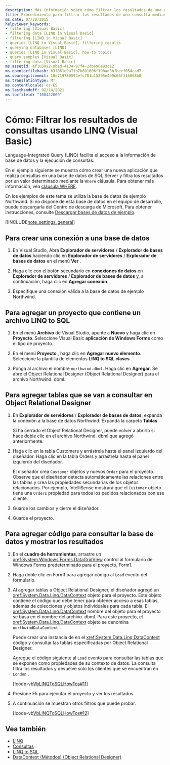 ```yaml
---
description: Más información sobre cómo filtrar los resultados de una consulta mediante LINQ (Visual Basic)
title: Procedimiento para filtrar los resultados de una consulta mediante LINQ
ms.date: 07/20/2015
helpviewer_keywords:
- filtering [Visual Basic]
- filtering data [LINQ in Visual Basic]
- filtering [LINQ in Visual Basic]
- queries [LINQ in Visual Basic], filtering results
- querying databases [LINQ]
- queries [LINQ in Visual Basic], how-to topics
- query samples [Visual Basic]
- filtering data [Visual Basic]
ms.assetid: ef103092-9bed-4134-97f4-2db696e83c12
ms.openlocfilehash: b3f861d9a7fb7b601606f190ad3bfbeef054cad7
ms.sourcegitcommit: 10e719780594efc781b15295e499c66f316068b8
ms.translationtype: MT
ms.contentlocale: es-ES
ms.lasthandoff: 02/14/2021
ms.locfileid: "100422809"
---
```

# <a name="how-to-filter-query-results-by-using-linq-visual-basic"></a>Cómo: Filtrar los resultados de consultas usando LINQ (Visual Basic)

Language-Integrated Query (LINQ) facilita el acceso a la información de base de datos y la ejecución de consultas.

En el ejemplo siguiente se muestra cómo crear una nueva aplicación que realiza consultas en una base de datos de SQL Server y filtra los resultados por un valor determinado mediante la `Where` cláusula. Para obtener más información, vea [cláusula WHERE](../../../language-reference/queries/where-clause.md).

En los ejemplos de este tema se utiliza la base de datos de ejemplo Northwind. Si no dispone de esta base de datos en el equipo de desarrollo, puede descargarla del Centro de descarga de Microsoft. Para obtener instrucciones, consulte [Descargar bases de datos de ejemplo](../../../../framework/data/adonet/sql/linq/downloading-sample-databases.md).

[!INCLUDE[note_settings_general](~/includes/note-settings-general-md.md)]

## <a name="to-create-a-connection-to-a-database"></a>Para crear una conexión a una base de datos

1. En Visual Studio, Abra **Explorador de servidores** / **Explorador de bases de datos** haciendo clic en **Explorador de servidores** / **Explorador de bases de datos** en el menú **Ver** .

2. Haga clic con el botón secundario en **conexiones de datos** en **Explorador de servidores** / **Explorador de bases de datos** y, a continuación, haga clic en **Agregar conexión**.

3. Especifique una conexión válida a la base de datos de ejemplo Northwind.

## <a name="to-add-a-project-that-contains-a-linq-to-sql-file"></a>Para agregar un proyecto que contiene un archivo LINQ to SQL

1. En el menú **Archivo** de Visual Studio, apunte a **Nuevo** y haga clic en **Proyecto**. Seleccione Visual Basic **aplicación de Windows Forms** como el tipo de proyecto.

2. En el menú **Proyecto** , haga clic en **Agregar nuevo elemento**. Seleccione la plantilla de elementos **LINQ to SQL clases** .

3. Ponga al archivo el nombre `northwind.dbml`. Haga clic en **Agregar**. Se abre el Object Relational Designer (Object Relational Designer) para el archivo Northwind. dbml.

## <a name="to-add-tables-to-query-to-the-or-designer"></a>Para agregar tablas que se van a consultar en Object Relational Designer

1. En **Explorador de servidores** / **Explorador de bases de datos**, expanda la conexión a la base de datos Northwind. Expanda la carpeta **Tablas** .

     Si ha cerrado el Object Relational Designer, puede volver a abrirlo si hace doble clic en el archivo Northwind. dbml que agregó anteriormente.

2. Haga clic en la tabla Customers y arrástrela hasta el panel izquierdo del diseñador. Haga clic en la tabla Orders y arrástrela hasta el panel izquierdo del diseñador.

     El diseñador crea `Customer` objetos y nuevos `Order` para el proyecto. Observe que el diseñador detecta automáticamente las relaciones entre las tablas y crea las propiedades secundarias de los objetos relacionados. Por ejemplo, IntelliSense mostrará que el `Customer` objeto tiene una `Orders` propiedad para todos los pedidos relacionados con ese cliente.

3. Guarde los cambios y cierre el diseñador.

4. Guarde el proyecto.

## <a name="to-add-code-to-query-the-database-and-display-the-results"></a>Para agregar código para consultar la base de datos y mostrar los resultados

1. En el **cuadro de herramientas**, arrastre un <xref:System.Windows.Forms.DataGridView> control al formulario de Windows Forms predeterminado para el proyecto, Form1.

2. Haga doble clic en Form1 para agregar código al `Load` evento del formulario.

3. Al agregar tablas a Object Relational Designer, el diseñador agregó un <xref:System.Data.Linq.DataContext> objeto para el proyecto. Este objeto contiene el código que debe tener para obtener acceso a esas tablas, además de colecciones y objetos individuales para cada tabla. El <xref:System.Data.Linq.DataContext> nombre del objeto para el proyecto se basa en el nombre del archivo. dbml. Para este proyecto, el <xref:System.Data.Linq.DataContext> objeto se denomina `northwindDataContext` .

    Puede crear una instancia de en el <xref:System.Data.Linq.DataContext> código y consultar las tablas especificadas por Object Relational Designer.

    Agregue el código siguiente al `Load` evento para consultar las tablas que se exponen como propiedades de su contexto de datos. La consulta filtra los resultados y devuelve solo los clientes que se encuentran en `London` .

    [!code-vb[VbLINQToSQLHowTos#11](~/samples/snippets/visualbasic/VS_Snippets_VBCSharp/VbLINQtoSQLHowTos/VB/Form5.vb#11)]

4. Presione F5 para ejecutar el proyecto y ver los resultados.

5. A continuación se muestran otros filtros que puede probar.

    [!code-vb[VbLINQToSQLHowTos#12](~/samples/snippets/visualbasic/VS_Snippets_VBCSharp/VbLINQtoSQLHowTos/VB/Form5.vb#12)]

## <a name="see-also"></a>Vea también

- [LINQ](index.md)
- [Consultas](../../../language-reference/queries/index.md)
- [LINQ to SQL](../../../../framework/data/adonet/sql/linq/index.md)
- [DataContext (Métodos) (Object Relational Designer)](/visualstudio/data-tools/datacontext-methods-o-r-designer)

